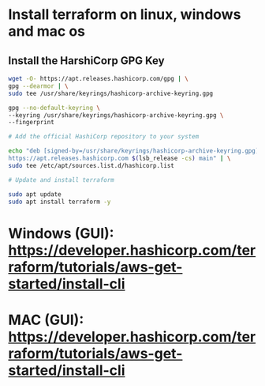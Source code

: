 # Install terraform on linux, windows and mac os

## Install the HarshiCorp GPG Key

```bash
wget -O- https://apt.releases.hashicorp.com/gpg | \
gpg --dearmor | \
sudo tee /usr/share/keyrings/hashicorp-archive-keyring.gpg

gpg --no-default-keyring \
--keyring /usr/share/keyrings/hashicorp-archive-keyring.gpg \
--fingerprint

# Add the official HashiCorp repository to your system

echo "deb [signed-by=/usr/share/keyrings/hashicorp-archive-keyring.gpg] \
https://apt.releases.hashicorp.com $(lsb_release -cs) main" | \
sudo tee /etc/apt/sources.list.d/hashicorp.list

# Update and install terraform

sudo apt update
sudo apt install terraform -y
```

# Windows (GUI): https://developer.hashicorp.com/terraform/tutorials/aws-get-started/install-cli

# MAC (GUI): https://developer.hashicorp.com/terraform/tutorials/aws-get-started/install-cli